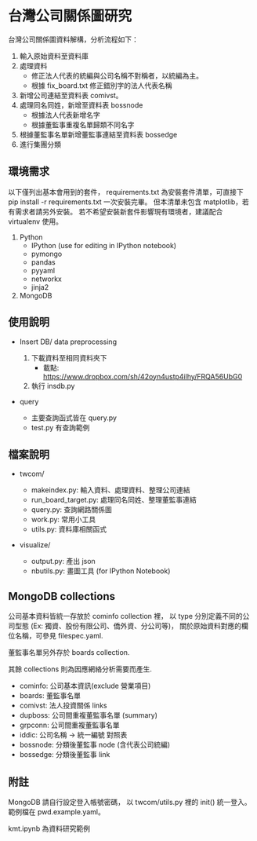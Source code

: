 台灣公司關係圖研究
========================================


台灣公司關係圖資料解構，分析流程如下：

1. 輸入原始資料至資料庫
2. 處理資料
    * 修正法人代表的統編與公司名稱不對稱者，以統編為主。
    * 根據 fix_board.txt 修正錯別字的法人代表名稱
3. 新增公司連結至資料表 comivst。
4. 處理同名同姓，新增至資料表 bossnode
    * 根據法人代表新增名字
    * 根據董監事重複名單歸類不同名字
5. 根據董監事名單新增董監事連結至資料表 bossedge
6. 進行集團分類

## 環境需求

以下僅列出基本會用到的套件，
requirements.txt 為安裝套件清單，可直接下 pip install -r requirements.txt 一次安裝完畢。
但本清單未包含 matplotlib，若有需求者請另外安裝。
若不希望安裝新套件影響現有環境者，建議配合 virtualenv 使用。

1. Python
    * IPython (use for editing in IPython notebook)
    * pymongo
    * pandas
    * pyyaml
    * networkx
    * jinja2
2. MongoDB

## 使用說明

* Insert DB/ data preprocessing
    1. 下載資料至相同資料夾下
        * 載點: https://www.dropbox.com/sh/42oyn4ustp4ilhy/FRQA56UbG0
    2. 執行 insdb.py

* query
    * 主要查詢函式皆在 query.py
    * test.py 有查詢範例

## 檔案說明

* twcom/
    * makeindex.py: 輸入資料、處理資料、整理公司連結
    * run_board_target.py: 處理同名同姓、整理董監事連結
    * query.py: 查詢網路關係圖
    * work.py: 常用小工具
    * utils.py: 資料庫相關函式

* visualize/
    * output.py: 產出 json
    * nbutils.py: 畫圖工具 (for IPython Notebook)

## MongoDB collections

公司基本資料皆統一存放於 cominfo collection 裡，
以 type 分別定義不同的公司型態 (Ex: 獨資、股份有限公司、僑外資、分公司等)，
關於原始資料對應的欄位名稱，可參見 filespec.yaml.

董監事名單另外存於 boards collection.

其餘 collections 則為因應網絡分析需要而產生.

* cominfo: 公司基本資訊(exclude 營業項目)
* boards: 董監事名單
* comivst: 法人投資關係 links
* dupboss: 公司間重複董監事名單 (summary)
* grpconn: 公司間重複董監事名單
* iddic: 公司名稱 -> 統一編號 對照表
* bossnode: 分類後董監事 node (含代表公司統編)
* bossedge: 分類後董監事 link

## 附註

MongoDB 請自行設定登入帳號密碼，
以 twcom/utils.py 裡的 init() 統一登入。
範例檔在 pwd.example.yaml。

kmt.ipynb 為資料研究範例
